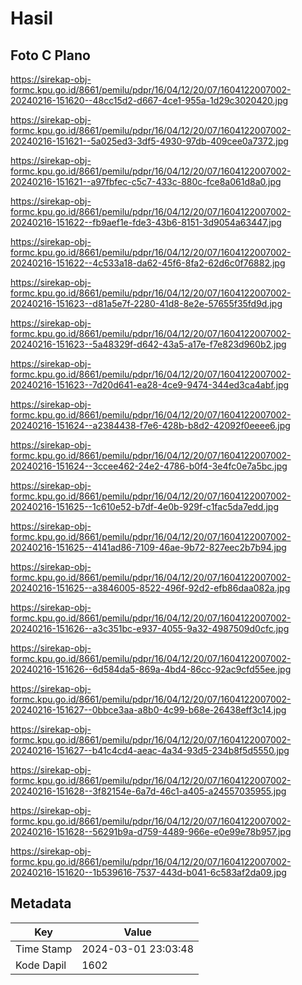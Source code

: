 # Hasil

## Foto C Plano

https://sirekap-obj-formc.kpu.go.id/8661/pemilu/pdpr/16/04/12/20/07/1604122007002-20240216-151620--48cc15d2-d667-4ce1-955a-1d29c3020420.jpg

https://sirekap-obj-formc.kpu.go.id/8661/pemilu/pdpr/16/04/12/20/07/1604122007002-20240216-151621--5a025ed3-3df5-4930-97db-409cee0a7372.jpg

https://sirekap-obj-formc.kpu.go.id/8661/pemilu/pdpr/16/04/12/20/07/1604122007002-20240216-151621--a97fbfec-c5c7-433c-880c-fce8a061d8a0.jpg

https://sirekap-obj-formc.kpu.go.id/8661/pemilu/pdpr/16/04/12/20/07/1604122007002-20240216-151622--fb9aef1e-fde3-43b6-8151-3d9054a63447.jpg

https://sirekap-obj-formc.kpu.go.id/8661/pemilu/pdpr/16/04/12/20/07/1604122007002-20240216-151622--4c533a18-da62-45f6-8fa2-62d6c0f76882.jpg

https://sirekap-obj-formc.kpu.go.id/8661/pemilu/pdpr/16/04/12/20/07/1604122007002-20240216-151623--d81a5e7f-2280-41d8-8e2e-57655f35fd9d.jpg

https://sirekap-obj-formc.kpu.go.id/8661/pemilu/pdpr/16/04/12/20/07/1604122007002-20240216-151623--5a48329f-d642-43a5-a17e-f7e823d960b2.jpg

https://sirekap-obj-formc.kpu.go.id/8661/pemilu/pdpr/16/04/12/20/07/1604122007002-20240216-151623--7d20d641-ea28-4ce9-9474-344ed3ca4abf.jpg

https://sirekap-obj-formc.kpu.go.id/8661/pemilu/pdpr/16/04/12/20/07/1604122007002-20240216-151624--a2384438-f7e6-428b-b8d2-42092f0eeee6.jpg

https://sirekap-obj-formc.kpu.go.id/8661/pemilu/pdpr/16/04/12/20/07/1604122007002-20240216-151624--3ccee462-24e2-4786-b0f4-3e4fc0e7a5bc.jpg

https://sirekap-obj-formc.kpu.go.id/8661/pemilu/pdpr/16/04/12/20/07/1604122007002-20240216-151625--1c610e52-b7df-4e0b-929f-c1fac5da7edd.jpg

https://sirekap-obj-formc.kpu.go.id/8661/pemilu/pdpr/16/04/12/20/07/1604122007002-20240216-151625--4141ad86-7109-46ae-9b72-827eec2b7b94.jpg

https://sirekap-obj-formc.kpu.go.id/8661/pemilu/pdpr/16/04/12/20/07/1604122007002-20240216-151625--a3846005-8522-496f-92d2-efb86daa082a.jpg

https://sirekap-obj-formc.kpu.go.id/8661/pemilu/pdpr/16/04/12/20/07/1604122007002-20240216-151626--a3c351bc-e937-4055-9a32-4987509d0cfc.jpg

https://sirekap-obj-formc.kpu.go.id/8661/pemilu/pdpr/16/04/12/20/07/1604122007002-20240216-151626--6d584da5-869a-4bd4-86cc-92ac9cfd55ee.jpg

https://sirekap-obj-formc.kpu.go.id/8661/pemilu/pdpr/16/04/12/20/07/1604122007002-20240216-151627--0bbce3aa-a8b0-4c99-b68e-26438eff3c14.jpg

https://sirekap-obj-formc.kpu.go.id/8661/pemilu/pdpr/16/04/12/20/07/1604122007002-20240216-151627--b41c4cd4-aeac-4a34-93d5-234b8f5d5550.jpg

https://sirekap-obj-formc.kpu.go.id/8661/pemilu/pdpr/16/04/12/20/07/1604122007002-20240216-151628--3f82154e-6a7d-46c1-a405-a24557035955.jpg

https://sirekap-obj-formc.kpu.go.id/8661/pemilu/pdpr/16/04/12/20/07/1604122007002-20240216-151628--56291b9a-d759-4489-966e-e0e99e78b957.jpg

https://sirekap-obj-formc.kpu.go.id/8661/pemilu/pdpr/16/04/12/20/07/1604122007002-20240216-151620--1b539616-7537-443d-b041-6c583af2da09.jpg


## Metadata

| Key        | Value               |
| ---------- | ------------------- |
| Time Stamp | 2024-03-01 23:03:48 |
| Kode Dapil | 1602                |



